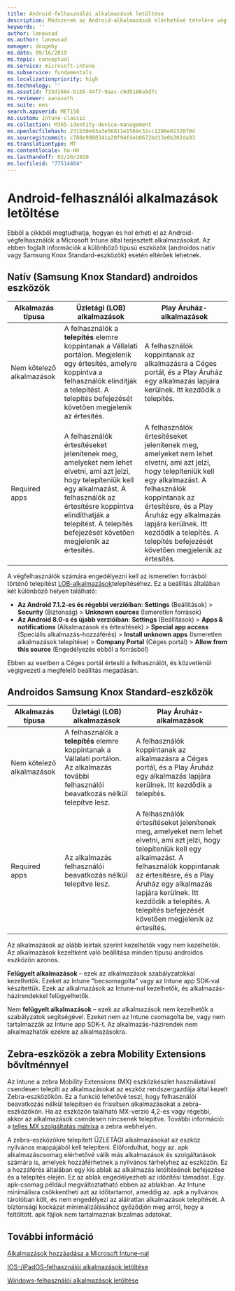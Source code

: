 ```yaml
---
title: Android-felhasználói alkalmazások letöltése
description: Módszerek az Android-alkalmazások elérhetővé tételére végfelhasználók számára
keywords: ''
author: lenewsad
ms.author: lanewsad
manager: dougeby
ms.date: 09/16/2019
ms.topic: conceptual
ms.service: microsoft-intune
ms.subservice: fundamentals
ms.localizationpriority: high
ms.technology: ''
ms.assetid: f33d1684-b1b5-44f7-9aac-c6d5186a5d7c
ms.reviewer: aanavath
ms.suite: ems
search.appverid: MET150
ms.custom: intune-classic
ms.collection: M365-identity-device-management
ms.openlocfilehash: 231b30e93a3e56811e1569c32cc1286e02320f0d
ms.sourcegitcommit: c780e9988341a20f94fdeb8672bd13e0b302da93
ms.translationtype: MT
ms.contentlocale: hu-HU
ms.lasthandoff: 02/20/2020
ms.locfileid: "77514404"
---
```

# <a name="how-your-android-users-get-their-apps"></a>Android-felhasználói alkalmazások letöltése

Ebből a cikkből megtudhatja, hogyan és hol érheti el az Android-végfelhasználók a Microsoft Intune által terjesztett alkalmazásokat. Az ebben foglalt információk a különböző típusú eszközök (androidos natív vagy Samsung Knox Standard-eszközök) esetén eltérőek lehetnek.

## <a name="native-non-samsung-knox-standard-android-devices"></a>Natív (Samsung Knox Standard) androidos eszközök

| Alkalmazás típusa | Üzletági (LOB) alkalmazások | Play Áruház-alkalmazások  |
| ------------- |-------------| -----|
| Nem kötelező alkalmazások      | A felhasználók a **telepítés** elemre koppintanak a Vállalati portálon. Megjelenik egy értesítés, amelyre koppintva a felhasználók elindítják a telepítést. A telepítés befejezését követően megjelenik az értesítés. | A felhasználók koppintanak az alkalmazásra a Céges portál, és a Play Áruház egy alkalmazás lapjára kerülnek. Itt kezdődik a telepítés.|
| Required apps      | A felhasználók értesítéseket jelenítenek meg, amelyeket nem lehet elvetni, ami azt jelzi, hogy telepíteniük kell egy alkalmazást. A felhasználók az értesítésre koppintva elindíthatják a telepítést. A telepítés befejezését követően megjelenik az értesítés.    | A felhasználók értesítéseket jelenítenek meg, amelyeket nem lehet elvetni, ami azt jelzi, hogy telepíteniük kell egy alkalmazást. A felhasználók koppintanak az értesítésre, és a Play Áruház egy alkalmazás lapjára kerülnek. Itt kezdődik a telepítés. A telepítés befejezését követően megjelenik az értesítés. |

A végfelhasználók számára engedélyezni kell az ismeretlen forrásból történő telepítést [LOB-alkalmazások](../apps/lob-apps-android.md)telepítéséhez. Ez a beállítás általában két különböző helyen található:

* **Az Android 7.1.2-es és régebbi verzióiban**: **Settings** (Beállítások) > **Security** (Biztonság) > **Unknown sources** (Ismeretlen források)
* **Az Android 8.0-s és újabb verzióiban**: **Settings** (Beállítások) > **Apps & notifications** (Alkalmazások és értesítések) > **Special app access** (Speciális alkalmazás-hozzáférés) > **Install unknown apps** (Ismeretlen alkalmazások telepítése) > **Company Portal** (Céges portál) > **Allow from this source** (Engedélyezés ebből a forrásból)

Ebben az esetben a Céges portál értesíti a felhasználót, és közvetlenül végigvezeti a megfelelő beállítás megadásán. 

## <a name="samsung-knox-standard-android-devices"></a>Androidos Samsung Knox Standard-eszközök

| Alkalmazás típusa | Üzletági (LOB) alkalmazások | Play Áruház-alkalmazások  |
| ------------- |-------------| -----|
| Nem kötelező alkalmazások      | A felhasználók a **telepítés** elemre koppintanak a Vállalati portálon. Az alkalmazás további felhasználói beavatkozás nélkül telepítve lesz. | A felhasználók koppintanak az alkalmazásra a Céges portál, és a Play Áruház egy alkalmazás lapjára kerülnek. Itt kezdődik a telepítés.|
| Required apps      | Az alkalmazás felhasználói beavatkozás nélkül telepítve lesz.    | A felhasználók értesítéseket jelenítenek meg, amelyeket nem lehet elvetni, ami azt jelzi, hogy telepíteniük kell egy alkalmazást. A felhasználók koppintanak az értesítésre, és a Play Áruház egy alkalmazás lapjára kerülnek. Itt kezdődik a telepítés. A telepítés befejezését követően megjelenik az értesítés. |

Az alkalmazások az alább leírtak szerint kezelhetők vagy nem kezelhetők. Az alkalmazások kezeltként való beállítása minden típusú androidos eszközön azonos.

**Felügyelt alkalmazások** – ezek az alkalmazások szabályzatokkal kezelhetők. Ezeket az Intune "becsomagolta" vagy az Intune app SDK-val készítettük. Ezek az alkalmazások az Intune-nal kezelhetők, és alkalmazás-házirendekkel felügyelhetők.

Nem **felügyelt alkalmazások** – ezek az alkalmazások nem kezelhetők a szabályzatok segítségével. Ezeket nem az Intune csomagolta be, vagy nem tartalmazzák az Intune app SDK-t. Az alkalmazás-házirendek nem alkalmazhatók ezekre az alkalmazásokra.

## <a name="zebra-devices-with-zebra-mobility-extensions"></a>Zebra-eszközök a zebra Mobility Extensions bővítménnyel

Az Intune a zebra Mobility Extensions (MX) eszközkészlet használatával csendesen telepíti az alkalmazásokat az eszköz rendszergazdája által kezelt Zebra-eszközökön. Ez a funkció lehetővé teszi, hogy felhasználói beavatkozás nélkül telepítsen és frissítsen alkalmazásokat a zebra-eszközökön. Ha az eszközön található MX-verzió 4,2-es vagy régebbi, akkor az alkalmazások csendesen nincsenek telepítve. További információ: a [teljes MX szolgáltatás mátrixa](http://techdocs.zebra.com/mx/compatibility/) a zebra webhelyén.

A zebra-eszközökre telepített ÜZLETÁGI alkalmazásokat az eszköz nyilvános mappájából kell telepíteni. Előfordulhat, hogy az. apk alkalmazáscsomag elérhetővé válik más alkalmazások és szolgáltatások számára is, amelyek hozzáférhetnek a nyilvános tárhelyhez az eszközön. Ez a hozzáférés általában egy kis ablak az alkalmazás letöltésének befejezése és a telepítés elején. Ez az ablak engedélyezheti az időzítési támadást. Egy. apk-csomag például megváltoztatható ebben az ablakban. Az Intune minimálisra csökkentheti azt az időtartamot, ameddig az. apk a nyilvános tárolóban költ, és nem engedélyezi az aláíratlan alkalmazások telepítését. A biztonsági kockázat minimalizálásához győződjön meg arról, hogy a feltöltött. apk fájlok nem tartalmaznak bizalmas adatokat.

## <a name="see-also"></a>További információ

[Alkalmazások hozzáadása a Microsoft Intune-nal](../apps/apps-add.md)

[IOS-/iPadOS-felhasználói alkalmazások letöltése](end-user-apps-ios.md)

[Windows-felhasználói alkalmazások letöltése](end-user-apps-windows.md)
